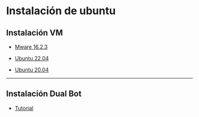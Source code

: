 # Instalación de ubuntu

## Instalación VM

* [Mware 16.2.3](https://customerconnect.vmware.com/en/downloads/details?downloadGroup=WKST-PLAYER-1623-NEW&productId=1039&rPId=85399)

* [Ubuntu 22.04](https://ubuntu.com/download/desktop)

* [Ubuntu 20.04](https://releases.ubuntu.com/20.04/)
-----------

## Instalación Dual Bot
* [Tutorial](https://www.youtube.com/watch?v=-iSAyiicyQY)
